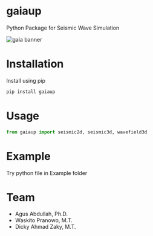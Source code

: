# gaiaup
Python Package for Seismic Wave Simulation

![gaia banner](https://drive.google.com/uc?export=view&id=171_LwWqx4zUGKftCVtWlN-zp0NgqTZ3m)


# Installation
Install using pip
```python
pip install gaiaup
```

# Usage
```python
from gaiaup import seismic2d, seismic3d, wavefield3d
```

# Example
Try python file in Example folder

# Team
* Agus Abdullah, Ph.D.
* Waskito Pranowo, M.T.
* Dicky Ahmad Zaky, M.T.
